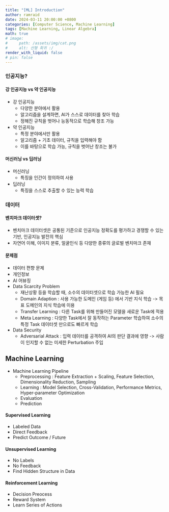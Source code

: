 ```yaml
---
title: "[ML] Introduction"
author: ramraid
date: 2024-03-11 20:00:00 +0800
categories: [Computer Science, Machine Learning]
tags: [Machine Learning, Linear Algebra]
math: true
# image:
#     path: /assets/img/cat.png
#     alt: 선형 회귀 :/
render_with_liquid: false
# pin: false
---
```


### 인공지능?

#### 강 인공지능 vs 약 인공지능

- 강 인공지능
    - 다양한 분야에서 활용
    - 알고리즘을 설계하면, AI가 스스로 데이터를 찾아 학습
    - 정해진 규칙을 벗어나 능동적으로 학습해 창조 가능
- 약 인공지능
    - 특정 분야에서만 활용
    - 알고리즘 + 기초 데이터, 규칙을 입력해야 함
    - 이를 바탕으로 학습 가능, 규칙을 벗어난 창조는 불가

#### 머신러닝 vs 딥러닝

- 머신러닝
    - 특징을 인간이 정의하여 사용
- 딥러닝
    - 특징을 스스로 추출할 수 있는 능력 학습

### 데이터

#### 벤치마크 데이터셋?

- 벤치마크 데이터셋은 공통된 기준으로 인공지능 정확도를 평가하고 경쟁할 수 있는 기반, 인공지능 발전의 핵심
- 자연어 이해, 이미지 분류, 얼굴인식 등 다양한 종류의 글로벌 벤치마크 존재

#### 문제점

- 데이터 편향 문제
- 개인정보
- AI 어뷰징
- Data Scarcity Problem
    - 재난상황 등을 학습할 때, 소수의 데이터셋으로 학습 가능한 AI 필요
    - Domain Adaption : 사용 가능한 도메인 (게임 등) 에서 기반 지식 학습 -> 목표 도메인의 지식 학습에 이용
    - Transfer Learning : 다른 Task를 위해 만들어진 모델을 새로운 Task에 적용
    - Meta Learning : 다양한 Task에서 잘 동작하는 Parameter 학습하여 소수의 특정 Task 데이터셋 만으로도 빠르게 학습
- Data Security
    - Adversarial Attack : 입력 데이터를 공격하여 AI의 판단 결과에 영향 -> 사람이 인지할 수 없는 미세한 Perturbation 주입

## Machine Learning

- Machine Learning Pipeline
    - Preprocessing : Feature Extraction + Scaling, Feature Selection, Dimensionality Reduction, Sampling
    - Learning : Model Selection,  Cross-Validation, Performance Metrics, Hyper-parameter Optimization
    - Evaluation
    - Prediction

#### Supervised Learning

- Labeled Data
- Direct Feedback
- Predict Outcome / Future

#### Unsupervised Learning

- No Labels
- No Feedback
- Find Hidden Structure in Data

#### Reinforcement Learning

- Decision Preocess
- Reward System
- Learn Series of Actions